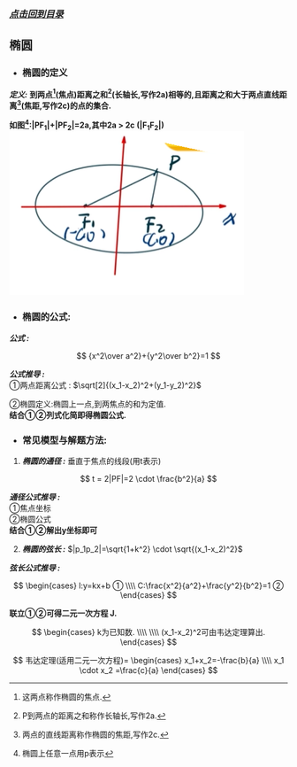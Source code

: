 ### [*点击回到目录*](./目录.md) 
## 椭圆
- ### 椭圆的定义
    
***定义:***    **到两点[^1]\(焦点)距离之和[^2]\(长轴长,写作2a)相等的,且距离之和大于两点直线距离[^3]\(焦距,写作2c)的点的集合.** 
[^1]:这两点称作椭圆的焦点.
[^2]:P到两点的距离之和称作长轴长,写作2a.
[^3]:两点的直线距离称作椭圆的焦距,写作2c.
[^4]:椭圆上任意一点用p表示

**如图[^4]:|PF<sub>1</sub>|+|PF<sub>2</sub>|=2a,其中2a > 2c (|F<sub>1</sub>F<sub>2</sub>|)**    
![如果你看到此提示,说明图片未加载成功,请检查网络/下载查看本项目.](../imgs/tuoyuan001.png)    
     
- ### 椭圆的公式: 
***公式 :***

$$
{x^2\over a^2}+{y^2\over b^2}=1
$$

***公式推导 :***    
①两点距离公式 : $\sqrt[2]{(x_1-x_2)^2+(y_1-y_2)^2}$    

②椭圆定义:椭圆上一点,到两焦点的和为定值.     
**结合①②列式化简即得椭圆公式.**
- ### 常见模型与解题方法:
1. ***椭圆的通径 :***
垂直于焦点的线段(用t表示)

$$
t = 2|PF|=2 \cdot \frac{b^2}{a}
$$

***通径公式推导 :***       
①焦点坐标   
②椭圆公式   
**结合①②解出y坐标即可**

2. ***椭圆的弦长 :***
$|p_1p_2|=\sqrt{1+k^2} \cdot \sqrt{(x_1-x_2)^2}$

***弦长公式推导 :***

$$
\begin{cases}  
l:y=kx+b ①
\\\\
C:\frac{x^2}{a^2}+\frac{y^2}{b^2}=1 ②
\end{cases}
$$
    
**联立①②可得二元一次方程 J.**  

$$
\begin{cases}
k为已知数. 
\\\\
\\\\
(x_1-x_2)^2可由韦达定理算出. 
\end{cases}
$$

$$
韦达定理(适用二元一次方程)=
\begin{cases}
x_1+x_2=-\frac{b}{a}
\\\\
x_1 \cdot x_2 =\frac{c}{a}
\end{cases}
$$

